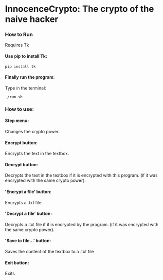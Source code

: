 # InnocenceCrypto: The crypto of the naive hacker

### How to Run

Requires Tk

#### Use pip to install Tk:

    pip install tk

#### Finally run the program:

Type in the terminal:
    
    ./run.sh

### How to use:

#### Step menu:

Changes the crypto power.

#### Encrypt button:
    
Encrypts the text in the textbox.

#### Decrypt button:

Decrypts the text in the textbox if it is encrypted with this program.
(if it was encrypted with the same crypto power).

#### 'Encrypt a file' button:

Encrypts a .txt file.

#### 'Decrypt a file' button:

Decrypts a .txt file if it is encrypted by the program.
(if it was encrypted with the same crypto power).

#### 'Save to file...' button:

Saves the content of the textbox to a .txt file

#### Exit button:

Exits

